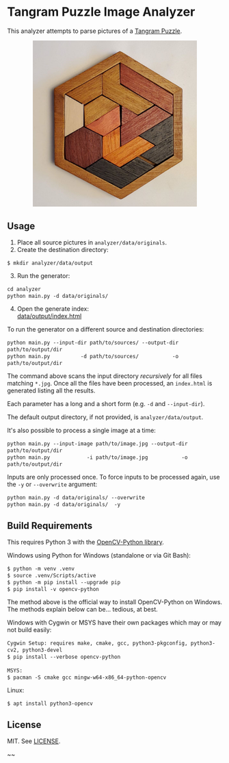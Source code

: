 # Tangram Puzzle Image Analyzer

This analyzer attempts to parse pictures of a
[Tangram Puzzle](data/originals/sample/sample.jpg).

<p align=center><img width="384" src="data/originals/sample/sample.jpg" alt="Tangram Puzzle Sample"></p>


## Usage

1. Place all source pictures in `analyzer/data/originals`.
2. Create the destination directory:
```
$ mkdir analyzer/data/output
```
3. Run the generator:
```
cd analyzer
python main.py -d data/originals/
```
4. Open the generate index: \
[data/output/index.html](analyzer/data/output/index.html)


To run the generator on a different source and destination directories:
```
python main.py --input-dir path/to/sources/ --output-dir path/to/output/dir
python main.py          -d path/to/sources/           -o path/to/output/dir
```
The command above scans the input directory _recursively_ for all files matching `*.jpg`.
Once all the files have been processed, an `index.html` is generated listing all the results.

Each parameter has a long and a short form (e.g. `-d` and `--input-dir`).

The default output directory, if not provided, is `analyzer/data/output`.

It's also possible to process a single image at a time:
```
python main.py --input-image path/to/image.jpg --output-dir path/to/output/dir
python main.py            -i path/to/image.jpg           -o path/to/output/dir
```

Inputs are only processed once. To force inputs to be processed again, use the `-y`
or `--overwrite` argument:

```
python main.py -d data/originals/ --overwrite
python main.py -d data/originals/  -y
```



## Build Requirements

This requires Python 3 with the
[OpenCV-Python library](https://docs.opencv.org/4.x/d6/d00/tutorial_py_root.html).


Windows using Python for Windows (standalone or via Git Bash):
```
$ python -m venv .venv
$ source .venv/Scripts/active
$ python -m pip install --upgrade pip
$ pip install -v opencv-python
```

The method above is the official way to install OpenCV-Python on Windows.
The methods explain below can be... tedious, at best.


Windows with Cygwin or MSYS have their own packages which may or may not build easily:
```
Cygwin Setup: requires make, cmake, gcc, python3-pkgconfig, python3-cv2, python3-devel
$ pip install --verbose opencv-python

MSYS:
$ pacman -S cmake gcc mingw-w64-x86_64-python-opencv
```

Linux:
```
$ apt install python3-opencv
```


## License

MIT. See [LICENSE](/LICENSE).

~~
